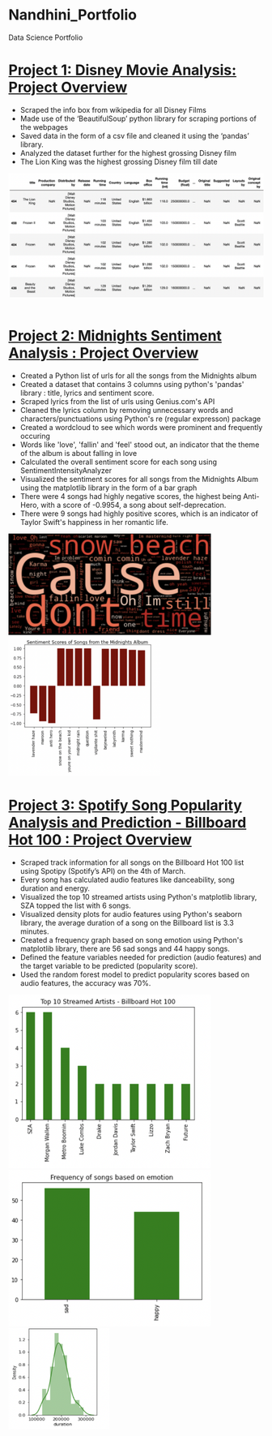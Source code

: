 # Nandhini_Portfolio
Data Science Portfolio

# [Project 1: Disney Movie Analysis: Project Overview](https://github.com/nandhinishankarl/Web-Scraping/blob/main/Disney_Movie_Dataset_Creation_2.ipynb)

- Scraped the info box from wikipedia for all Disney Films 
- Made use of the ‘BeautifulSoup’ python library for scraping portions of the webpages
- Saved data in the form of a csv file and cleaned it using the ‘pandas’ library. 
- Analyzed the dataset further for the highest grossing Disney film 
- The Lion King was the highest grossing Disney film till date 


<img src="images/Screen%20Shot%202022-09-30%20at%209.47.58%20AM.png" width="600">&nbsp;&nbsp;&nbsp;

# [Project 2: Midnights Sentiment Analysis : Project Overview](https://github.com/nandhinishankarl/Sentiment-Analysis-Projects/blob/main/Midnights%20Sentiment%20Analysis%20-3.ipynb)

- Created a Python list of urls for all the songs from the Midnights album 
- Created a dataset that contains 3 columns using python's 'pandas' library : title, lyrics and sentiment score.
- Scraped lyrics from the list of urls using Genius.com's API 
- Cleaned the lyrics column by removing unnecessary words and characters/punctuations using Python's re (regular expresson) package
- Created a wordcloud to see which words were prominent and frequently occuring
- Words like 'love', 'fallin' and 'feel' stood out, an indicator that the theme of the album is about falling in love
- Calculated the overall sentiment score for each song using SentimentIntensityAnalyzer 
- Visualized the sentiment scores for all songs from the Midnights Album using the matplotlib library in the form of a bar graph 
- There were 4 songs had highly negative scores, the highest being Anti-Hero, with a score of -0.9954, a song about self-deprecation. 
- There were 9 songs had highly positive scores, which is an indicator of Taylor Swift's happiness in her romantic life.

<img src="images/Screen%20Shot%202023-01-12%20at%2012.23.24%20PM.png" width="400">&nbsp;&nbsp;&nbsp;
<img src="images/Screen%20Shot%202023-01-12%20at%2012.23.41%20PM.png" width="300">&nbsp;&nbsp;&nbsp;

# [Project 3: Spotify Song Popularity Analysis and Prediction - Billboard Hot 100 : Project Overview](https://github.com/nandhinishankarl/Nandhini_Portfolio/blob/main/Spotify_Billboard_Hot_100.ipynb)

- Scraped track information for all songs on the Billboard Hot 100 list using Spotipy (Spotify’s API) on the 4th of March.
- Every song has calculated audio features like danceability, song duration and energy.
- Visualized the top 10 streamed artists using Python's matplotlib library, SZA topped the list with 6 songs. 
- Visualized density plots for audio features using Python's seaborn library, the average duration of a song on the Billboard list is 3.3 minutes. 
- Created a frequency graph based on song emotion using Python's matplotlib library, there are 56 sad songs and 44 happy songs.
- Defined the feature variables needed for prediction (audio features) and the target variable to be predicted (popularity score).
- Used the random forest model to predict popularity scores based on audio features, the accuracy was 70%.


<img src="images/Screen%20Shot%202023-03-06%20at%2011.11.19%20AM.png" width="400">&nbsp;&nbsp;&nbsp;
<img src="images/Screen%20Shot%202023-03-06%20at%2011.14.27%20AM.png" width="400">&nbsp;&nbsp;&nbsp;
<img src="images/Screen%20Shot%202023-03-06%20at%2011.17.01%20AM.png" width="200" height="200">&nbsp;&nbsp;&nbsp;



